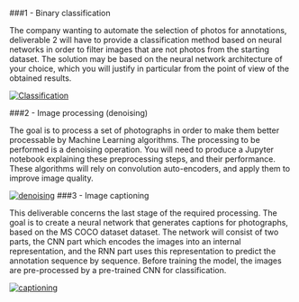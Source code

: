 
###1 - Binary classification 

The company wanting to automate the selection of photos for annotations, deliverable 2 will have to provide a classification method based on neural networks in order to filter images that are not photos from the starting dataset. The solution may be based on the neural network architecture of your choice, which you will justify in particular from the point of view of the obtained results. 

[![Classification](https://i.ibb.co/QX400HT/classification.png "Classification")](https://i.ibb.co/QX400HT/classification.png "Classification")

###2 - Image processing  (denoising)

The goal is to process a set of photographs in order to make them better processable by Machine Learning algorithms. The processing to be performed is a denoising operation. You will need to produce a Jupyter notebook explaining these preprocessing steps, and their performance. These algorithms will rely on convolution auto-encoders, and apply them to improve image quality. 

[![denoising](https://i.ibb.co/PhMHn8G/Screen-Shot-2022-01-21-at-12-13-54-PM.png "denoising")](https://i.ibb.co/PhMHn8G/Screen-Shot-2022-01-21-at-12-13-54-PM.png "denoising")
###3 - Image captioning 

This deliverable concerns the last stage of the required processing. The goal is to create a neural network that generates captions for photographs, based on the MS COCO dataset dataset. The network will consist of two parts, the CNN part which encodes the images into an internal representation, and the RNN part uses this representation to predict the annotation sequence by sequence. Before training the model, the images are pre-processed by a pre-trained CNN for classification. 

[![captioning](https://i.ibb.co/9gtwTSG/Screen-Shot-2022-01-21-at-12-18-19-PM.png "captioning")](https://i.ibb.co/9gtwTSG/Screen-Shot-2022-01-21-at-12-18-19-PM.png "captioning")
